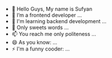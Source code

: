 - 👋 Hello Guys, My name is Sufyan
- 👀 I’m a frontend developer ...
- 🌱 I'm learning backend development ...
- 💞️ Only sweets words ...
- 📫 You reach me only politeness ...
- 😄 As you know: ...
- ⚡ I'm a funny cooder: ...

<!---
SufyanAmin/SufyanAmin is a ✨ special ✨ repository because its `README.md` (this file) appears on your GitHub profile.
You can click the Preview link to take a look at your changes.
--->
